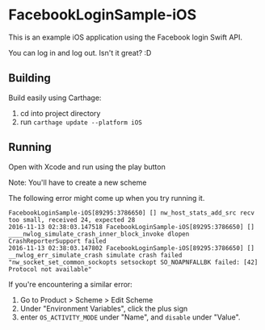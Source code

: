 # FacebookLoginSample-iOS

This is an example iOS application using the Facebook login Swift API.

You can log in and log out. Isn't it great? :D

## Building

Build easily using Carthage:

1. cd into project directory
2. run `carthage update --platform iOS`

## Running

Open with Xcode and run using the play button

Note: You'll have to create a new scheme


The following error might come up when you try running it.

```
FacebookLoginSample-iOS[89295:3786650] [] nw_host_stats_add_src recv too small, received 24, expected 28
2016-11-13 02:38:03.147518 FacebookLoginSample-iOS[89295:3786650] [] ____nwlog_simulate_crash_inner_block_invoke dlopen CrashReporterSupport failed
2016-11-13 02:38:03.147802 FacebookLoginSample-iOS[89295:3786650] [] __nwlog_err_simulate_crash simulate crash failed "nw_socket_set_common_sockopts setsockopt SO_NOAPNFALLBK failed: [42] Protocol not available"
```

If you're encountering a similar error:

1. Go to Product > Scheme > Edit Scheme
2. Under "Environment Variables", click the plus sign
3. enter `OS_ACTIVITY_MODE` under "Name", and `disable` under "Value".
